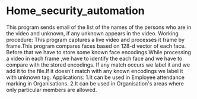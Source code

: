 # Home_security_automation
This program sends email of the list of the names of the persons who are in the video and unknown, if any unknown appears in the video.
Working procedure:
This program captures a live video and processes it frame by frame.This program compares faces based on 128-d vector of each face.
Before that we have to store some known face encodings.While processing a video in each frame ,we have to identify the each face and we
have to compare with the stored encodings. If any match occurs we label it and we add it to the file.If it doesn't match with any 
known encodings we label it with unknown tag.
Applications:
1.It can be used in Employee attendance marking in Organisations.
2.It can be used in Organisation's areas where only particular members are allowed.
